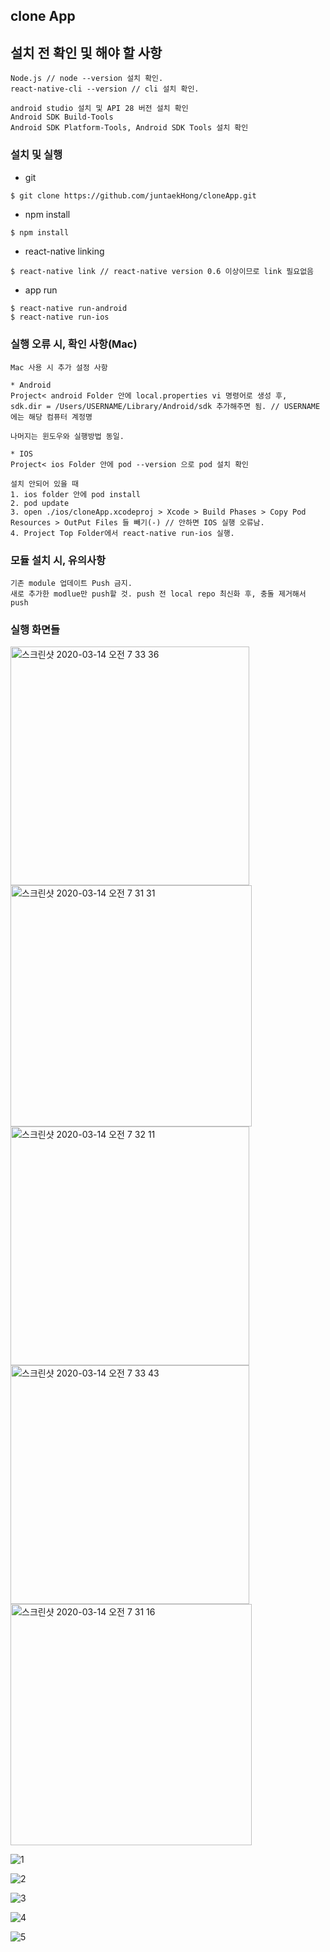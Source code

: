 ## clone App


## 설치 전 확인 및 해야 할 사항

```
Node.js // node --version 설치 확인. 
react-native-cli --version // cli 설치 확인.

android studio 설치 및 API 28 버전 설치 확인
Android SDK Build-Tools
Android SDK Platform-Tools, Android SDK Tools 설치 확인
```

### 설치 및 실행

- git

```sh
$ git clone https://github.com/juntaekHong/cloneApp.git
```

- npm install

```
$ npm install
```

- react-native linking

```
$ react-native link // react-native version 0.6 이상이므로 link 필요없음
```

- app run

```
$ react-native run-android
$ react-native run-ios
```

### 실행 오류 시, 확인 사항(Mac)

```
Mac 사용 시 추가 설정 사항

* Android 
Project< android Folder 안에 local.properties vi 명령어로 생성 후,
sdk.dir = /Users/USERNAME/Library/Android/sdk 추가해주면 됨. // USERNAME 에는 해당 컴퓨터 계정명

나머지는 윈도우와 실행방법 동일.

* IOS
Project< ios Folder 안에 pod --version 으로 pod 설치 확인

설치 안되어 있을 때
1. ios folder 안에 pod install
2. pod update
3. open ./ios/cloneApp.xcodeproj > Xcode > Build Phases > Copy Pod Resources > OutPut Files 들 빼기(-) // 안하면 IOS 실행 오류남.
4. Project Top Folder에서 react-native run-ios 실행.
```

### 모듈 설치 시, 유의사항

```
기존 module 업데이트 Push 금지.
새로 추가한 modlue만 push할 것. push 전 local repo 최신화 후, 충돌 제거해서 push
```

### 실행 화면들
<img width="382" alt="스크린샷 2020-03-14 오전 7 33 36" src="https://user-images.githubusercontent.com/50249009/76664039-5dcf0600-65c6-11ea-9a0e-488fd60fcc58.png">

<img width="386" alt="스크린샷 2020-03-14 오전 7 31 31" src="https://user-images.githubusercontent.com/50249009/76664052-64f61400-65c6-11ea-9690-94c3aade7bd0.png">

<img width="382" alt="스크린샷 2020-03-14 오전 7 32 11" src="https://user-images.githubusercontent.com/50249009/76664067-6cb5b880-65c6-11ea-997b-44f2d276ea49.png">

<img width="382" alt="스크린샷 2020-03-14 오전 7 33 43" src="https://user-images.githubusercontent.com/50249009/76664076-72130300-65c6-11ea-8d1b-6d2d80da9671.png">

<img width="386" alt="스크린샷 2020-03-14 오전 7 31 16" src="https://user-images.githubusercontent.com/50249009/76664084-77704d80-65c6-11ea-9311-9862a0c28c42.png">


![1](https://user-images.githubusercontent.com/50249009/78968174-e8ac0d80-7b3e-11ea-8946-696ecbc29dc2.png)

![2](https://user-images.githubusercontent.com/50249009/78968187-eea1ee80-7b3e-11ea-98b4-8af22931369a.png)

![3](https://user-images.githubusercontent.com/50249009/78968190-f06bb200-7b3e-11ea-9533-d179dfc1213f.png)

![4](https://user-images.githubusercontent.com/50249009/78968200-f3ff3900-7b3e-11ea-974c-7cfb0baa7a16.png)

![5](https://user-images.githubusercontent.com/50249009/78968225-f8c3ed00-7b3e-11ea-9a86-f392891b7fad.png)

